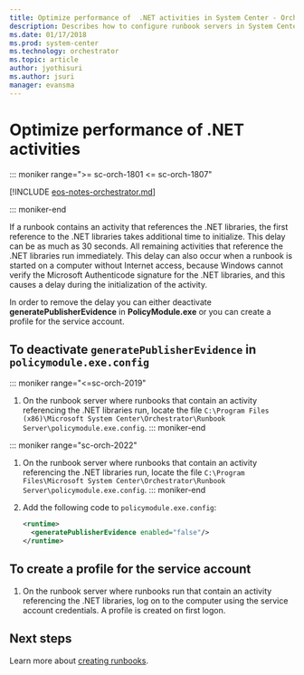 ```yaml
---
title: Optimize performance of  .NET activities in System Center - Orchestra
description: Describes how to configure runbook servers in System Center - Orchestrator, to optimize performance of .NET activities.
ms.date: 01/17/2018
ms.prod: system-center
ms.technology: orchestrator
ms.topic: article
author: jyothisuri
ms.author: jsuri
manager: evansma
---
```


# Optimize performance of .NET activities

::: moniker range=">= sc-orch-1801 <= sc-orch-1807"

[!INCLUDE [eos-notes-orchestrator.md](../includes/eos-notes-orchestrator.md)]

::: moniker-end

If a runbook contains an activity that references the .NET libraries, the first reference to the .NET libraries takes additional time to initialize. This delay can be as much as 30 seconds. All remaining activities that reference the .NET libraries run immediately. This delay can also occur when a runbook is started on a computer without Internet access, because Windows cannot verify the Microsoft Authenticode signature for the .NET libraries, and this causes a delay during the initialization of the activity.

In order to remove the delay you can either deactivate **generatePublisherEvidence** in **PolicyModule.exe** or you can create a profile for the service account.

## To deactivate `generatePublisherEvidence` in `policymodule.exe.config`

::: moniker range="<=sc-orch-2019"
1.  On the runbook server where runbooks that contain an activity referencing the .NET libraries run, locate the file `C:\Program Files (x86)\Microsoft System Center\Orchestrator\Runbook Server\policymodule.exe.config`.
::: moniker-end

::: moniker range="sc-orch-2022"
1.  On the runbook server where runbooks that contain an activity referencing the .NET libraries run, locate the file `C:\Program Files\Microsoft System Center\Orchestrator\Runbook Server\policymodule.exe.config`.
::: moniker-end

2.  Add the following code to `policymodule.exe.config`:

    ```xml
    <runtime>
      <generatePublisherEvidence enabled="false"/>
    </runtime>
    ```

## To create a profile for the service account

1. On the runbook server where runbooks run that contain an activity referencing the .NET libraries, log on to the computer using the service account credentials. A profile is created on first logon.

## Next steps
Learn more about [creating runbooks](design-and-build-runbooks.md).  
